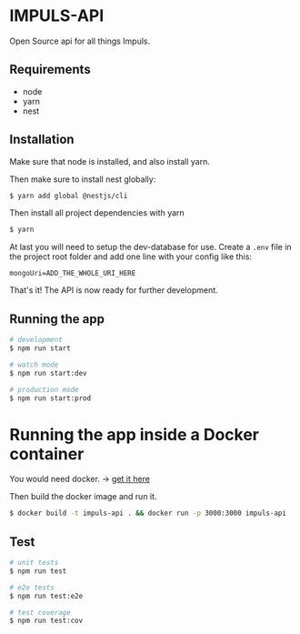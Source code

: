 # IMPULS-API

Open Source api for all things Impuls.

## Requirements

- node
- yarn
- nest

## Installation

Make sure that node is installed, and also install yarn.

Then make sure to install nest globally:

```bash
$ yarn add global @nestjs/cli
```

Then install all project dependencies with yarn

```bash
$ yarn
```

At last you will need to setup the dev-database for use.
Create a `.env` file in the project root folder and add one line with your config like this:
```
mongoUri=ADD_THE_WHOLE_URI_HERE
```

That's it!
The API is now ready for further development.

## Running the app

```bash
# development
$ npm run start

# watch mode
$ npm run start:dev

# production mode
$ npm run start:prod
```

# Running the app inside a Docker container

You would need docker. -> [get it here](https://docs.docker.com/install/)

Then build the docker image and run it.
```bash
$ docker build -t impuls-api . && docker run -p 3000:3000 impuls-api
```

## Test

```bash
# unit tests
$ npm run test

# e2e tests
$ npm run test:e2e

# test coverage
$ npm run test:cov
```
